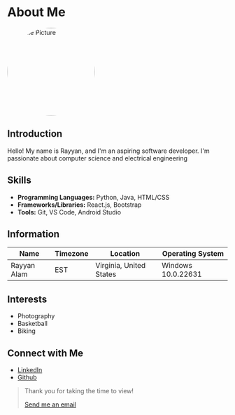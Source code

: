 # About Me

<img src="https://media.licdn.com/dms/image/D4E03AQEx8U6taceLjA/profile-displayphoto-shrink_800_800/0/1684198610008?e=2147483647&v=beta&t=rNypssHeehulpBO4vLvLPf2c_faytHct9zEDWOVLCmc" alt="Profile Picture" style="border-radius: 50%; width: 200px; height: 200px;">


## Introduction

Hello! My name is Rayyan, and I'm an aspiring software developer. I'm passionate about computer science and electrical engineering

## Skills

- **Programming Languages:** Python, Java, HTML/CSS
- **Frameworks/Libraries:** React.js, Bootstrap
- **Tools:** Git, VS Code, Android Studio

## Information

| Name                | Timezone | Location | Operating System     |
|-----------------------|---------------------|----------|----------|
| Rayyan Alam   | EST | Virginia, United States   | Windows 10.0.22631|

## Interests

- Photography
- Basketball
- Biking

## Connect with Me

- [LinkedIn](https://www.linkedin.com/in/rayyan-alam-a2349324b/)
- [Github](https://github.com/rlam20)

> Thank you for taking the time to view!
> 
> [Send me an email](mailto:ute2br@virginia.edu)

